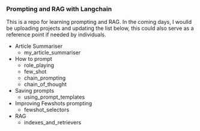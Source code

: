 ### **Prompting and RAG with Langchain**
This is a repo for learning prompting and RAG. In the coming days, I woulld be uploading projects and updating the list below, this could also serve as a reference point if needed by individuals. 
- Article Summariser
    - my_article_summariser
- How to prompt
    - role_playing
    - few_shot
    - chain_prompting
    - chain_of_thought
- Saving prompts
    - using_prompt_templates
- Improving Fewshots prompting
    -  fewshot_selectors
- RAG
    - indexes_and_retrievers